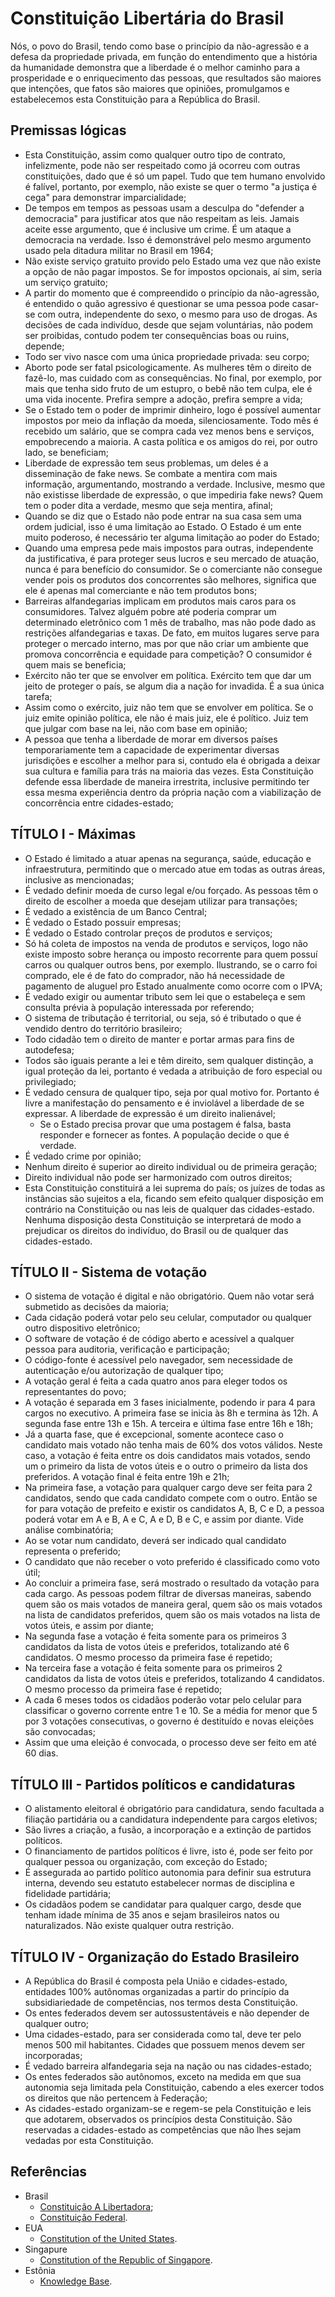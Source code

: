 # Constituição Libertária do Brasil

Nós, o povo do Brasil, tendo como base o princípio da não-agressão e a defesa da propriedade privada, em função do entendimento que a história da humanidade demonstra que a liberdade é o melhor caminho para a prosperidade e o enriquecimento das pessoas, que resultados são maiores que intenções, que fatos são maiores que opiniões, promulgamos e estabelecemos esta Constituição para a República do Brasil.

## Premissas lógicas

- Esta Constituição, assim como qualquer outro tipo de contrato, infelizmente, pode não ser respeitado como já ocorreu com outras constituições, dado que é só um papel. Tudo que tem humano envolvido é falível, portanto, por exemplo, não existe se quer o termo "a justiça é cega" para demonstrar imparcialidade;
- De tempos em tempos as pessoas usam a desculpa do "defender a democracia" para justificar atos que não respeitam as leis. Jamais aceite esse argumento, que é inclusive um crime. É um ataque a democracia na verdade. Isso é demonstrável pelo mesmo argumento usado pela ditadura militar no Brasil em 1964;
- Não existe serviço gratuito provido pelo Estado uma vez que não existe a opção de não pagar impostos. Se for impostos opcionais, aí sim, seria um serviço gratuito;
- A partir do momento que é compreendido o princípio da não-agressão, é entendido o quão agressivo é questionar se uma pessoa pode casar-se com outra, independente do sexo, o mesmo para uso de drogas. As decisões de cada indivíduo, desde que sejam voluntárias, não podem ser proibidas, contudo podem ter consequências boas ou ruins, depende;
- Todo ser vivo nasce com uma única propriedade privada: seu corpo;
- Aborto pode ser fatal psicologicamente. As mulheres têm o direito de fazê-lo, mas cuidado com as consequências. No final, por exemplo, por mais que tenha sido fruto de um estupro, o bebê não tem culpa, ele é uma vida inocente. Prefira sempre a adoção, prefira sempre a vida;
- Se o Estado tem o poder de imprimir dinheiro, logo é possível aumentar impostos por meio da inflação da moeda, silenciosamente. Todo mês é recebido um salário, que se compra cada vez menos bens e serviços, empobrecendo a maioria. A casta política e os amigos do rei, por outro lado, se beneficiam;
- Liberdade de expressão tem seus problemas, um deles é a disseminação de fake news. Se combate a mentira com mais informação, argumentando, mostrando a verdade. Inclusive, mesmo que não existisse liberdade de expressão, o que impediria fake news? Quem tem o poder dita a verdade, mesmo que seja mentira, afinal;
- Quando se diz que o Estado não pode entrar na sua casa sem uma ordem judicial, isso é uma limitação ao Estado. O Estado é um ente muito poderoso, é necessário ter alguma limitação ao poder do Estado;
- Quando uma empresa pede mais impostos para outras, independente da justificativa, é para proteger seus lucros e seu mercado de atuação, nunca é para benefício do consumidor. Se o comerciante não consegue vender pois os produtos dos concorrentes são melhores, significa que ele é apenas mal comerciante e não tem produtos bons;
- Barreiras alfandegarias implicam em produtos mais caros para os consumidores. Talvez alguém pobre até poderia comprar um determinado eletrônico com 1 mês de trabalho, mas não pode dado as restrições alfandegarias e taxas. De fato, em muitos lugares serve para proteger o mercado interno, mas por que não criar um ambiente que promova concorrência e equidade para competição? O consumidor é quem mais se beneficia;
- Exército não ter que se envolver em política. Exército tem que dar um jeito de proteger o país, se algum dia a nação for invadida. É a sua única tarefa;
- Assim como o exército, juiz não tem que se envolver em política. Se o juiz emite opinião política, ele não é mais juiz, ele é político. Juiz tem que julgar com base na lei, não com base em opinião;
- A pessoa que tenha a liberdade de morar em diversos países temporariamente tem a capacidade de experimentar diversas jurisdições e escolher a melhor para si, contudo ela é obrigada a deixar sua cultura e família para trás na maioria das vezes. Esta Constituição defende essa liberdade de maneira irrestrita, inclusive permitindo ter essa mesma experiência dentro da própria nação com a viabilização de concorrência entre cidades-estado;

## TÍTULO I - Máximas

- O Estado é limitado a atuar apenas na segurança, saúde, educação e infraestrutura, permitindo que o mercado atue em todas as outras áreas, inclusive as mencionadas;
- É vedado definir moeda de curso legal e/ou forçado. As pessoas têm o direito de escolher a moeda que desejam utilizar para transações;
- É vedado a existência de um Banco Central;
- É vedado o Estado possuir empresas;
- É vedado o Estado controlar preços de produtos e serviços;
- Só há coleta de impostos na venda de produtos e serviços, logo não existe imposto sobre herança ou imposto recorrente para quem possuí carros ou qualquer outros bens, por exemplo. Ilustrando, se o carro foi comprado, ele é de fato do comprador, não há necessidade de pagamento de aluguel pro Estado anualmente como ocorre com o IPVA;
- É vedado exigir ou aumentar tributo sem lei que o estabeleça e sem consulta prévia à população interessada por referendo;
- O sistema de tributação é territorial, ou seja, só é tributado o que é vendido dentro do território brasileiro;
- Todo cidadão tem o direito de manter e portar armas para fins de autodefesa;
- Todos são iguais perante a lei e têm direito, sem qualquer distinção, a igual proteção da lei, portanto é vedada a atribuição de foro especial ou privilegiado;
- É vedado censura de qualquer tipo, seja por qual motivo for. Portanto é livre a manifestação do pensamento e é inviolável a liberdade de se expressar. A liberdade de expressão é um direito inalienável;
  - Se o Estado precisa provar que uma postagem é falsa, basta responder e fornecer as fontes. A população decide o que é verdade.
- É vedado crime por opinião;
- Nenhum direito é superior ao direito individual ou de primeira geração;
- Direito individual não pode ser harmonizado com outros direitos;
- Esta Constituição constituirá a lei suprema do país; os juízes de todas as instâncias são sujeitos a ela, ficando sem efeito qualquer disposição em contrário na Constituição ou nas leis de qualquer das cidades-estado. Nenhuma disposição desta Constituição se interpretará de modo a prejudicar os direitos do indivíduo, do Brasil ou de qualquer das cidades-estado.

## TÍTULO II - Sistema de votação

- O sistema de votação é digital e não obrigatório. Quem não votar será submetido as decisões da maioria;
- Cada cidação poderá votar pelo seu celular, computador ou qualquer outro dispositivo eletrônico;
- O software de votação é de código aberto e acessível a qualquer pessoa para auditoria, verificação e participação;
- O código-fonte é acessível pelo navegador, sem necessidade de autenticação e/ou autorização de qualquer tipo;
- A votação geral é feita a cada quatro anos para eleger todos os representantes do povo;
- A votação é separada em 3 fases inicialmente, podendo ir para 4 para cargos no executivo. A primeira fase se inicia às 8h e termina às 12h. A segunda fase entre 13h e 15h. A terceira e última fase entre 16h e 18h;
- Já a quarta fase, que é excepcional, somente acontece caso o candidato mais votado não tenha mais de 60% dos votos válidos. Neste caso, a votação é feita entre os dois candidatos mais votados, sendo um o primeiro da lista de votos úteis e o outro o primeiro da lista dos preferidos. A votação final é feita entre 19h e 21h;
- Na primeira fase, a votação para qualquer cargo deve ser feita para 2 candidatos, sendo que cada candidato compete com o outro. Então se for para votação de prefeito e existir os candidatos A, B, C e D, a pessoa poderá votar em A e B, A e C, A e D, B e C, e assim por diante. Vide análise combinatória;
- Ao se votar num candidato, deverá ser indicado qual candidato representa o preferido;
- O candidato que não receber o voto preferido é classificado como voto útil;
- Ao concluir a primeira fase, será mostrado o resultado da votação para cada cargo. As pessoas podem filtrar de diversas maneiras, sabendo quem são os mais votados de maneira geral, quem são os mais votados na lista de candidatos preferidos, quem são os mais votados na lista de votos úteis, e assim por diante;
- Na segunda fase a votação é feita somente para os primeiros 3 candidatos da lista de votos úteis e preferidos, totalizando até 6 candidatos. O mesmo processo da primeira fase é repetido;
- Na terceira fase a votação é feita somente para os primeiros 2 candidatos da lista de votos úteis e preferidos, totalizando 4 candidatos. O mesmo processo da primeira fase é repetido;
- A cada 6 meses todos os cidadãos poderão votar pelo celular para classificar o governo corrente entre 1 e 10. Se a média for menor que 5 por 3 votações consecutivas, o governo é destituído e novas eleições são convocadas;
- Assim que uma eleição é convocada, o processo deve ser feito em até 60 dias.

## TÍTULO III - Partidos políticos e candidaturas

- O alistamento eleitoral é obrigatório para candidatura, sendo facultada a filiação partidária ou a candidatura independente para cargos eletivos;
- São livres a criação, a fusão, a incorporação e a extinção de partidos políticos.
- O financiamento de partidos políticos é livre, isto é, pode ser feito por qualquer pessoa ou organização, com exceção do Estado;
- É assegurada ao partido político autonomia para definir sua estrutura interna, devendo seu estatuto estabelecer normas de disciplina e fidelidade partidária;
- Os cidadãos podem se candidatar para qualquer cargo, desde que tenham idade mínima de 35 anos e sejam brasileiros natos ou naturalizados. Não existe qualquer outra restrição.

## TÍTULO IV - Organização do Estado Brasileiro

- A República do Brasil é composta pela União e cidades-estado, entidades 100% autônomas organizadas a partir do princípio da subsidiariedade de competências, nos termos desta Constituição.
- Os entes federados devem ser autossustentáveis e não depender de qualquer outro;
- Uma cidades-estado, para ser considerada como tal, deve ter pelo menos 500 mil habitantes. Cidades que possuem menos devem ser incorporadas;
- É vedado barreira alfandegaria seja na nação ou nas cidades-estado;
- Os entes federados são autônomos, exceto na medida em que sua autonomia seja limitada pela Constituição, cabendo a eles exercer todos os direitos que não pertencem à Federação;
- As cidades-estado organizam-se e regem-se pela Constituição e leis que adotarem, observados os princípios desta Constituição. São reservadas a cidades-estado as competências que não lhes sejam vedadas por esta Constituição.

## Referências

- Brasil
  - [Constituição A Libertadora](https://constituicaolibertadora.com.br/);
  - [Constituição Federal](https://www25.senado.leg.br/web/atividade/legislacao/constituicao-federal).
- EUA
  - [Constitution of the United States](https://www.senate.gov/about/origins-foundations/senate-and-constitution/constitution.htm).
- Singapure
  - [Constitution of the Republic of Singapore](https://sso.agc.gov.sg/Act/CONS1963).
- Estônia
  - [Knowledge Base](https://learn.e-resident.gov.ee/hc/en-us).
